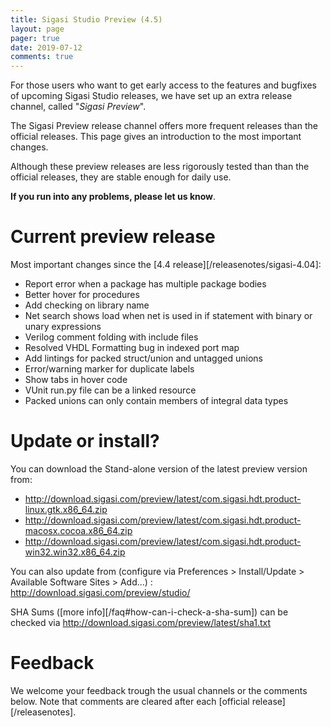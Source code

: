```yaml
---
title: Sigasi Studio Preview (4.5)
layout: page
pager: true
date: 2019-07-12
comments: true
---
```


For those users who want to get early access to the features and bugfixes of upcoming Sigasi Studio releases, we have set up an extra release channel, called "*Sigasi Preview*".

The Sigasi Preview release channel offers more frequent releases than the official releases. This page gives an introduction to the most important changes.

Although these preview releases are less rigorously tested than than the official releases, they are stable enough for daily use.

**If you run into any problems, please let us know**.

# Current preview release

Most important changes since the [4.4 release][/releasenotes/sigasi-4.04]:

* Report error when a package has multiple package bodies
* Better hover for procedures
* Add checking on library name
* Net search shows load when net is used in if statement with binary or unary expressions
* Verilog comment folding with include files
* Resolved VHDL Formatting bug in indexed port map
* Add lintings for packed struct/union and untagged unions
* Error/warning marker for duplicate labels
* Show tabs in hover code
* VUnit run.py file can be a linked resource
* Packed unions can only contain members of integral data types

# Update or install?

You can download the Stand-alone version of the latest preview version from:

* <http://download.sigasi.com/preview/latest/com.sigasi.hdt.product-linux.gtk.x86_64.zip>
* <http://download.sigasi.com/preview/latest/com.sigasi.hdt.product-macosx.cocoa.x86_64.zip>
* <http://download.sigasi.com/preview/latest/com.sigasi.hdt.product-win32.win32.x86_64.zip>

You can also update from (configure via Preferences > Install/Update > Available Software Sites > Add...) :
  http://download.sigasi.com/preview/studio/

SHA Sums ([more info][/faq#how-can-i-check-a-sha-sum]) can be checked via <http://download.sigasi.com/preview/latest/sha1.txt>

# Feedback

We welcome your feedback trough the usual channels or the comments below. Note that comments are cleared after each [official release][/releasenotes].

